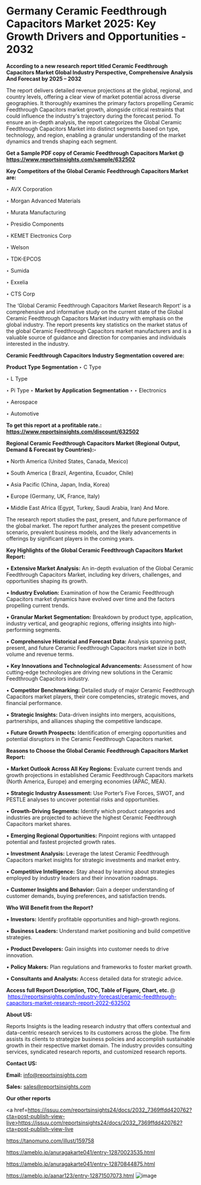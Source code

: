 # Germany Ceramic Feedthrough Capacitors Market 2025: Key Growth Drivers and Opportunities - 2032

<strong>According to a new research report titled Ceramic Feedthrough Capacitors Market Global Industry Perspective, Comprehensive Analysis And Forecast by 2025 – 2032</strong>

The report delivers detailed revenue projections at the global, regional, and country levels, offering a clear view of market potential across diverse geographies. It thoroughly examines the primary factors propelling Ceramic Feedthrough Capacitors market growth, alongside critical restraints that could influence the industry's trajectory during the forecast period. To ensure an in-depth analysis, the report categorizes the Global Ceramic Feedthrough Capacitors Market into distinct segments based on type, technology, and region, enabling a granular understanding of the market dynamics and trends shaping each segment.

<strong>Get a Sample PDF copy of Ceramic Feedthrough Capacitors Market </strong><strong>@<a href=https://www.reportsinsights.com/sample/632502 style=color:#0000ff;> https://www.reportsinsights.com/sample/632502</a></strong></font>

<strong>Key Competitors of the Global Ceramic Feedthrough Capacitors Market are:</strong>

‣ AVX Corporation

‣ Morgan Advanced Materials

‣ Murata Manufacturing

‣ Presidio Components

‣ KEMET Electronics Corp

‣ Welson

‣ TDK-EPCOS

‣ Sumida

‣ Exxelia

‣ CTS Corp

The ‘Global Ceramic Feedthrough Capacitors Market Research Report’ is a comprehensive and informative study on the current state of the Global Ceramic Feedthrough Capacitors Market industry with emphasis on the global industry. The report presents key statistics on the market status of the global Ceramic Feedthrough Capacitors market manufacturers and is a valuable source of guidance and direction for companies and individuals interested in the industry.

<strong>Ceramic Feedthrough Capacitors Industry Segmentation covered are:</strong>

<strong>Product Type Segmentation</strong>
‣
C Type

‣ L Type

‣ Pi Type
‣ 
<strong>Market by Application Segmentation</strong>
‣
‣  Electronics

‣ Aerospace

‣ Automotive

<strong>To get this report at a profitable rate.: <a href=https://www.reportsinsights.com/discount/632502 style=color:#0000ff;>https://www.reportsinsights.com/discount/632502</a></strong></font>

<strong>Regional Ceramic Feedthrough Capacitors Market (Regional Output, Demand &amp; Forecast by Countries):-</strong>

• North America (United States, Canada, Mexico)

• South America ( Brazil, Argentina, Ecuador, Chile)

• Asia Pacific (China, Japan, India, Korea)

• Europe (Germany, UK, France, Italy)

• Middle East Africa (Egypt, Turkey, Saudi Arabia, Iran) And More.

The research report studies the past, present, and future performance of the global market. The report further analyzes the present competitive scenario, prevalent business models, and the likely advancements in offerings by significant players in the coming years.

<strong>Key Highlights of the Global Ceramic Feedthrough Capacitors Market Report:</strong>

• <strong>Extensive Market Analysis:</strong> An in-depth evaluation of the Global Ceramic Feedthrough Capacitors Market, including key drivers, challenges, and opportunities shaping its growth.

• <strong>Industry Evolution:</strong> Examination of how the Ceramic Feedthrough Capacitors market dynamics have evolved over time and the factors propelling current trends.

• <strong>Granular Market Segmentation:</strong> Breakdown by product type, application, industry vertical, and geographic regions, offering insights into high-performing segments.

• <strong>Comprehensive Historical and Forecast Data:</strong> Analysis spanning past, present, and future Ceramic Feedthrough Capacitors market size in both volume and revenue terms.

• <strong>Key Innovations and Technological Advancements:</strong> Assessment of how cutting-edge technologies are driving new solutions in the Ceramic Feedthrough Capacitors industry.

• <strong>Competitor Benchmarking:</strong> Detailed study of major Ceramic Feedthrough Capacitors market players, their core competencies, strategic moves, and financial performance.

• <strong>Strategic Insights:</strong> Data-driven insights into mergers, acquisitions, partnerships, and alliances shaping the competitive landscape.

• <strong>Future Growth Prospects:</strong> Identification of emerging opportunities and potential disruptors in the Ceramic Feedthrough Capacitors market.

<strong>Reasons to Choose the Global Ceramic Feedthrough Capacitors Market Report:</strong>

• <strong>Market Outlook Across All Key Regions:</strong> Evaluate current trends and growth projections in established Ceramic Feedthrough Capacitors markets (North America, Europe) and emerging economies (APAC, MEA).

• <strong>Strategic Industry Assessment:</strong> Use Porter’s Five Forces, SWOT, and PESTLE analyses to uncover potential risks and opportunities.

• <strong>Growth-Driving Segments:</strong> Identify which product categories and industries are projected to achieve the highest Ceramic Feedthrough Capacitors market shares.

• <strong>Emerging Regional Opportunities:</strong> Pinpoint regions with untapped potential and fastest projected growth rates.

• <strong>Investment Analysis:</strong> Leverage the latest Ceramic Feedthrough Capacitors market insights for strategic investments and market entry.

• <strong>Competitive Intelligence:</strong> Stay ahead by learning about strategies employed by industry leaders and their innovation roadmaps.

• <strong>Customer Insights and Behavior:</strong> Gain a deeper understanding of customer demands, buying preferences, and satisfaction trends.

<strong>Who Will Benefit from the Report?</strong>

• <strong>Investors:</strong> Identify profitable opportunities and high-growth regions.

• <strong>Business Leaders:</strong> Understand market positioning and build competitive strategies.

• <strong>Product Developers:</strong> Gain insights into customer needs to drive innovation.

• <strong>Policy Makers:</strong> Plan regulations and frameworks to foster market growth.

• <strong>Consultants and Analysts:</strong> Access detailed data for strategic advice.
</ul>
<strong>Access full Report Description, TOC, Table of Figure, Chart, etc. </strong>@  <a href=https://reportsinsights.com/industry-forecast/ceramic-feedthrough-capacitors-market-research-report-2022-632502 style=color:#0000ff;>https://reportsinsights.com/industry-forecast/ceramic-feedthrough-capacitors-market-research-report-2022-632502</a></font>

<strong><strong>About US</strong>:</strong>

Reports Insights is the leading research industry that offers contextual and data-centric research services to its customers across the globe. The firm assists its clients to strategize business policies and accomplish sustainable growth in their respective market domain. The industry provides consulting services, syndicated research reports, and customized research reports.

<strong>Contact US:</strong>

<p class=""""><b>Email:</b> <a href=mailto:info@reportsinsights.com>info@reportsinsights.com</a></p>
<p class=""""><b>Sales:</b> <a href=mailto:sales@reportsinsights.com>sales@reportsinsights.com</a></p>

<strong>Our other reports</strong>

<a href=https://issuu.com/reportsinsights24/docs/2032_7369ffdd420762?cta=post-publish-view-live>https://issuu.com/reportsinsights24/docs/2032_7369ffdd420762?cta=post-publish-view-live</a>

<a href=https://tanomuno.com/illust/159758>https://tanomuno.com/illust/159758</a>

<a href=https://ameblo.jp/anuragakarte041/entry-12870023535.html>https://ameblo.jp/anuragakarte041/entry-12870023535.html</a>

<a href=https://ameblo.jp/anuragakarte041/entry-12870844875.html>https://ameblo.jp/anuragakarte041/entry-12870844875.html</a>

<a href=https://ameblo.jp/aanar123/entry-12871507073.html>https://ameblo.jp/aanar123/entry-12871507073.html</a>
![image](https://github.com/user-attachments/assets/b755381f-2f20-41d2-be1c-668bcae6ebd0)
